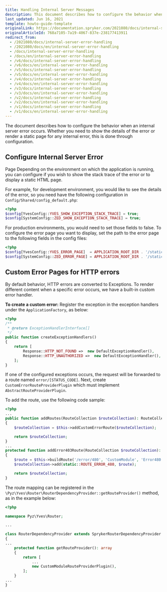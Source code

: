 ```yaml
---
title: Handling Internal Server Messages
description: This document describes how to configure the behavior when an internal server error occurs.
last_updated: Jun 16, 2021
template: howto-guide-template
originalLink: https://documentation.spryker.com/2021080/docs/internal-server-error-handling
originalArticleId: 768a7105-7a19-4067-837e-238177413911
redirect_from:
  - /2021080/docs/internal-server-error-handling
  - /2021080/docs/en/internal-server-error-handling
  - /docs/internal-server-error-handling
  - /docs/en/internal-server-error-handling
  - /v6/docs/internal-server-error-handling
  - /v6/docs/en/internal-server-error-handling
  - /v5/docs/internal-server-error-handling
  - /v5/docs/en/internal-server-error-handling
  - /v4/docs/internal-server-error-handling
  - /v4/docs/en/internal-server-error-handling
  - /v3/docs/internal-server-error-handling
  - /v3/docs/en/internal-server-error-handling
  - /v2/docs/internal-server-error-handling
  - /v2/docs/en/internal-server-error-handling
  - /v1/docs/internal-server-error-handling
  - /v1/docs/en/internal-server-error-handling
---
```


The document describes how to configure the behavior when an internal server error occurs. Whether you need to show the details of the error or render a static page for any internal error, this is done through configuration.

## Configure Internal Server Error
Page Depending on the environment on which the application is running, you can configure if you wish to show the stack trace of the error or to display a static HTML page.

For example, for development environment, you would like to see the details of the error, so you need have the following configuration in `Config/Shared/config_default.php`:

```php
<?php
$config[YvesConfig::YVES_SHOW_EXCEPTION_STACK_TRACE] = true;
$config[SystemConfig::ZED_SHOW_EXCEPTION_STACK_TRACE] = true;
```

For production environments, you would need to set those fields to false. To configure the error page you want to display, set the path to the error page to the following fields in the config files:

```php
<?php
$config[YvesConfig::YVES_ERROR_PAGE]  = APPLICATION_ROOT_DIR . '/static/public/Yves/errorpage/error.html';
$config[SystemConfig::ZED_ERROR_PAGE] = APPLICATION_ROOT_DIR . '/static/public/Yves/errorpage/error.html';
```

## Custom Error Pages for HTTP errors
By default behavior, HTTP errors are converted to Exceptions. To render different content when a specific error occurs, we have a built-in custom error handler.

**To create a custom error:**
Register the exception in the exception handlers under the `ApplicationFactory`, as below:

```php
<?php
/**
 * @return ExceptionHandlerInterface[]
 */
public function createExceptionHandlers()
{
    return [
        Response::HTTP_NOT_FOUND =>  new DefaultExceptionHandler(),
        Response::HTTP_UNAUTHORIZED =>  new DefaultExceptionHandler(),
    ];
}
```

If one of the configured exceptions occurs, the request will be forwarded to a route named `error/[STATUS_CODE]`.
Next, create `CustomErrorRouteProviderPlugin` which must implement `AbstractRouteProviderPlugin`.

To add the route, use the following code sample:

```php
<?php
...
public function addRoutes(RouteCollection $routeCollection): RouteCollection
{
    $routeCollection = $this->addCustomErrorRoute($routeCollection);

    return $routeCollection;
}
...
protected function addError403Route(RouteCollection $routeCollection): RouteCollection
{
    $route = $this->buildRoute('/error/480', 'CustomModule', 'Error480', 'indexAction');
    $routeCollection->add(static::ROUTE_ERROR_480, $route);

    return $routeCollection;
}
```

 The route mapping can be registered in the `\Pyz\Yves\Router\RouterDependencyProvider::getRouteProvider()` method, as in the example below:
 
 
```php
<?php

namespace Pyz\Yves\Router;

...

class RouterDependencyProvider extends SprykerRouterDependencyProvider
{
...
    protected function getRouteProvider(): array
    {
        return [
            ...
            new CustomModuleRouteProviderPlugin(),
        ];
    }
...
}
```
